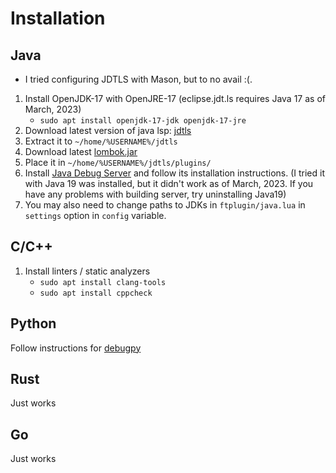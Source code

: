 # Installation

## Java
* I tried configuring JDTLS with Mason, but to no avail :(.
1. Install OpenJDK-17 with OpenJRE-17 (eclipse.jdt.ls requires Java 17 as of March, 2023) 
    * `sudo apt install openjdk-17-jdk openjdk-17-jre`
2. Download latest version of java lsp: [jdtls](https://download.eclipse.org/jdtls/milestones/) 
3. Extract it to `~/home/%USERNAME%/jdtls`
4. Download latest [lombok.jar](https://projectlombok.org/download)
5. Place it in `~/home/%USERNAME%/jdtls/plugins/`
6. Install [Java Debug Server](https://github.com/microsoft/java-debug)
and follow its installation instructions. (I tried it with Java 19 was installed, 
but it didn't work as of March, 2023. If you have any problems with building server, 
try uninstalling Java19)
7. You may also need to change paths to JDKs in `ftplugin/java.lua` in `settings`
option in `config` variable.

## C/C++
1. Install linters / static analyzers
    * `sudo apt install clang-tools`
    * `sudo apt install cppcheck` 

## Python 
Follow instructions for [debugpy](https://github.com/mfussenegger/nvim-dap/wiki/Debug-Adapter-installation#python)

## Rust
Just works

## Go
Just works


